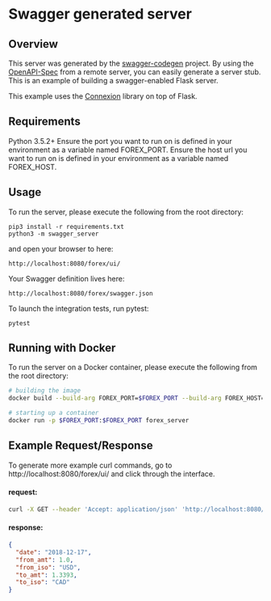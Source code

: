 # Swagger generated server

## Overview
This server was generated by the [swagger-codegen](https://github.com/swagger-api/swagger-codegen) project. By using the
[OpenAPI-Spec](https://github.com/swagger-api/swagger-core/wiki) from a remote server, you can easily generate a server stub.  This
is an example of building a swagger-enabled Flask server.

This example uses the [Connexion](https://github.com/zalando/connexion) library on top of Flask.

## Requirements
Python 3.5.2+
Ensure the port you want to run on is defined in your environment as a variable named FOREX_PORT. 
Ensure the host url you want to run on is defined in your environment as a variable named FOREX\_HOST.

## Usage
To run the server, please execute the following from the root directory:

```
pip3 install -r requirements.txt
python3 -m swagger_server
```

and open your browser to here:

```
http://localhost:8080/forex/ui/
```

Your Swagger definition lives here:

```
http://localhost:8080/forex/swagger.json
```

To launch the integration tests, run pytest:
```
pytest
```

## Running with Docker

To run the server on a Docker container, please execute the following from the root directory:

```bash
# building the image
docker build --build-arg FOREX_PORT=$FOREX_PORT --build-arg FOREX_HOST=$FOREX_HOST -t forex_server ./

# starting up a container
docker run -p $FOREX_PORT:$FOREX_PORT forex_server
```

## Example Request/Response

To generate more example curl commands, go to http://localhost:8080/forex/ui/ and click through the interface.

#### request:
```bash
curl -X GET --header 'Accept: application/json' 'http://localhost:8080/forex/get_ratUSD/CAD'
```

#### response:
```json
{
  "date": "2018-12-17",
  "from_amt": 1.0,
  "from_iso": "USD",
  "to_amt": 1.3393,
  "to_iso": "CAD"
}
```
